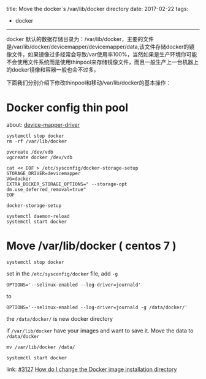 title: Move the docker\`s /var/lib/docker directory
date: 2017-02-22
tags:
- docker
---

docker 默认的数据存储目录为：/var/lib/docker，主要的文件是/var/lib/docker/devicemapper/devicemapper/data,该文件存储docker的镜像文件，如果镜像过多经常会导致/var使用率100%，当然如果是生产环境你可能不会使用文件系统而是使用thinpool来存储镜像文件，而且一般生产上一台机器上的docker镜像和容器一般也会不过多。

下面我们分别介绍下修改thinpool和移动/var/lib/docker的基本操作：

# Docker config thin pool

about: [device-mapper-driver](https://docs.docker.com/engine/userguide/storagedriver/device-mapper-driver/)

```shell
systemctl stop docker
rm -rf /var/lib/docker

pvcreate /dev/vdb
vgcreate docker /dev/vdb

cat << EOF > /etc/sysconfig/docker-storage-setup
STORAGE_DRIVER=devicemapper
VG=docker
EXTRA_DOCKER_STORAGE_OPTIONS=" --storage-opt dm.use_deferred_removal=true"
EOF

docker-storage-setup

systemctl daemon-reload
systemctl start docker
```

# Move /var/lib/docker ( centos 7 )

```shell
systemctl stop docker
```

set in the `/etc/sysconfig/docker` file, add `-g`

```shell
OPTIONS='--selinux-enabled --log-driver=journald'
```
to 

```shell
OPTIONS='--selinux-enabled --log-driver=journald -g /data/docker/'
```

the `/data/docker/` is new docker directory

if `/var/lib/docker` have your images and want to save it. Move the data to `/data/docker`

```
mv /var/lib/docker /data/
```

```shell
systemctl start docker
```

link: 
[#3127](https://github.com/docker/docker/issues/3127)
[How do I change the Docker image installation directory](https://forums.docker.com/t/how-do-i-change-the-docker-image-installation-directory/1169/2)
